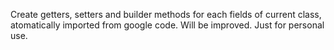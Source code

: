 Create getters, setters and builder methods for each fields of current class, atomatically imported from google code. Will be improved. Just for personal use.
